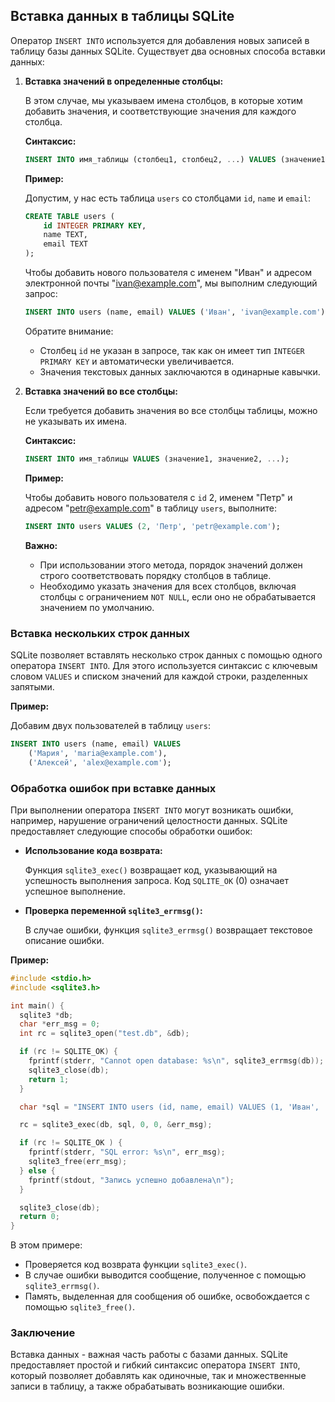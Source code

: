 ## Вставка данных в таблицы SQLite

Оператор `INSERT INTO` используется для добавления новых записей в таблицу базы данных SQLite. Существует два основных способа вставки данных:

1. **Вставка значений в определенные столбцы:**

   В этом случае, мы указываем имена столбцов, в которые хотим добавить значения, и соответствующие значения для каждого столбца. 

   **Синтаксис:**

   ```sql
   INSERT INTO имя_таблицы (столбец1, столбец2, ...) VALUES (значение1, значение2, ...);
   ```

   **Пример:**

   Допустим, у нас есть таблица `users` со столбцами `id`, `name` и `email`:

   ```sql
   CREATE TABLE users (
       id INTEGER PRIMARY KEY,
       name TEXT,
       email TEXT
   );
   ```

   Чтобы добавить нового пользователя с именем "Иван" и адресом электронной почты "ivan@example.com", мы выполним следующий запрос:

   ```sql
   INSERT INTO users (name, email) VALUES ('Иван', 'ivan@example.com');
   ```

   Обратите внимание: 

   * Столбец `id` не указан в запросе, так как он имеет тип `INTEGER PRIMARY KEY` и автоматически увеличивается.
   * Значения текстовых данных заключаются в одинарные кавычки.

2. **Вставка значений во все столбцы:**

   Если требуется добавить значения во все столбцы таблицы, можно не указывать их имена. 

   **Синтаксис:**

   ```sql
   INSERT INTO имя_таблицы VALUES (значение1, значение2, ...);
   ```

   **Пример:**

   Чтобы добавить нового пользователя с `id` 2, именем "Петр" и адресом "petr@example.com" в таблицу `users`, выполните:

   ```sql
   INSERT INTO users VALUES (2, 'Петр', 'petr@example.com');
   ```

   **Важно:**

   * При использовании этого метода, порядок значений должен строго соответствовать порядку столбцов в таблице.
   * Необходимо указать значения для всех столбцов, включая столбцы с ограничением `NOT NULL`, если оно не обрабатывается значением по умолчанию.

### Вставка нескольких строк данных

SQLite позволяет вставлять несколько строк данных с помощью одного оператора `INSERT INTO`. Для этого используется синтаксис с ключевым словом `VALUES` и списком значений для каждой строки, разделенных запятыми.

**Пример:**

Добавим двух пользователей в таблицу `users`:

```sql
INSERT INTO users (name, email) VALUES 
    ('Мария', 'maria@example.com'),
    ('Алексей', 'alex@example.com');
```

### Обработка ошибок при вставке данных

При выполнении оператора `INSERT INTO` могут возникать ошибки, например, нарушение ограничений целостности данных. SQLite предоставляет следующие способы обработки ошибок:

* **Использование кода возврата:**

  Функция `sqlite3_exec()` возвращает код, указывающий на успешность выполнения запроса. Код `SQLITE_OK` (0) означает успешное выполнение.

* **Проверка переменной `sqlite3_errmsg()`:**

  В случае ошибки, функция `sqlite3_errmsg()` возвращает текстовое описание ошибки.

**Пример:**

```c
#include <stdio.h>
#include <sqlite3.h>

int main() {
  sqlite3 *db;
  char *err_msg = 0;
  int rc = sqlite3_open("test.db", &db);

  if (rc != SQLITE_OK) {
    fprintf(stderr, "Cannot open database: %s\n", sqlite3_errmsg(db));
    sqlite3_close(db);
    return 1;
  }

  char *sql = "INSERT INTO users (id, name, email) VALUES (1, 'Иван', 'ivan@example.com')";

  rc = sqlite3_exec(db, sql, 0, 0, &err_msg);

  if (rc != SQLITE_OK ) {
    fprintf(stderr, "SQL error: %s\n", err_msg);
    sqlite3_free(err_msg);        
  } else {
    fprintf(stdout, "Запись успешно добавлена\n");
  }

  sqlite3_close(db);
  return 0;
}
```

В этом примере:

* Проверяется код возврата функции `sqlite3_exec()`.
* В случае ошибки выводится сообщение, полученное с помощью `sqlite3_errmsg()`.
* Память, выделенная для сообщения об ошибке, освобождается с помощью `sqlite3_free()`.

### Заключение

Вставка данных -  важная часть работы с базами данных. SQLite предоставляет простой и гибкий синтаксис оператора `INSERT INTO`, который позволяет добавлять как одиночные, так и множественные записи в таблицу, а также обрабатывать возникающие ошибки. 

